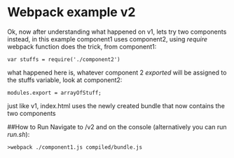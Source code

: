# Webpack example v2

Ok, now after understanding what happened on v1, lets try two components instead, in this example component1 uses 
component2, using _require_ webpack function does the trick, from component1:

    var stuffs = require('./component2')

what happened here is, whatever component 2 _exported_ will be assigned to the stuffs variable, look at component2:
 
    modules.export = arrayOfStuff;
 
just like v1, index.html uses the newly created bundle that now contains the two components

##How to Run
Navigate to /v2 and on the console (alternatively you can run _run.sh_):
    
    >webpack ./component1.js compiled/bundle.js